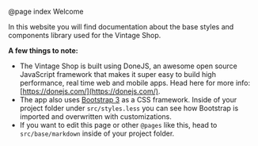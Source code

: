@page index Welcome

In this website you will find documentation about the base styles and components
library used for the Vintage Shop.

**A few things to note:**
- The Vintage Shop is built using DoneJS, an awesome open source JavaScript framework
that makes it super easy to build high performance, real time web and mobile apps.
Head here for more info: [https://donejs.com/](https://donejs.com/).
- The app also uses [Bootstrap 3](http://getbootstrap.com/) as a CSS framework. Inside of your project folder under `src/styles.less` you can see how Bootstrap is imported and overwritten with customizations.
- If you want to edit this page or other `@pages` like this, head to `src/base/markdown` inside of your project folder.
